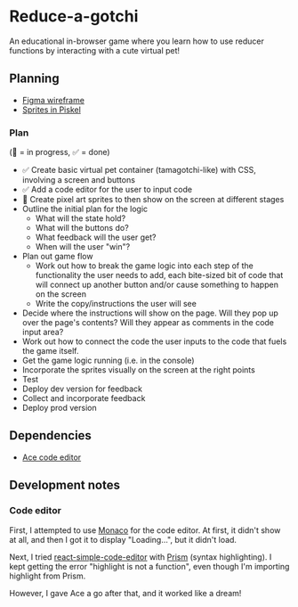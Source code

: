 # Reduce-a-gotchi

An educational in-browser game where you learn how to use reducer functions by interacting with a cute virtual pet!

## Planning

- [Figma wireframe](https://www.figma.com/file/12LILRLSC8xLrwjfjqzenr/Reduce-a-gotchi?node-id=0%3A1)
- [Sprites in Piskel](https://www.piskelapp.com/user/5863391266078720/public)

### Plan

(🚧 = in progress, ✅ = done)

- ✅ Create basic virtual pet container (tamagotchi-like) with CSS, involving a screen and buttons
- ✅ Add a code editor for the user to input code
- 🚧 Create pixel art sprites to then show on the screen at different stages
- Outline the initial plan for the logic
  - What will the state hold?
  - What will the buttons do?
  - What feedback will the user get?
  - When will the user "win"?
- Plan out game flow
  - Work out how to break the game logic into each step of the functionality the user needs to add, each bite-sized bit of code that will connect up another button and/or cause something to happen on the screen
  - Write the copy/instructions the user will see
- Decide where the instructions will show on the page. Will they pop up over the page's contents? Will they appear as comments in the code input area?
- Work out how to connect the code the user inputs to the code that fuels the game itself.
- Get the game logic running (i.e. in the console)
- Incorporate the sprites visually on the screen at the right points
- Test
- Deploy dev version for feedback
- Collect and incorporate feedback
- Deploy prod version

## Dependencies

- [Ace code editor](https://github.com/securingsincity/react-ace)

## Development notes

### Code editor

First, I attempted to use [Monaco](https://www.npmjs.com/package/@monaco-editor/react) for the code editor. At first, it didn't show at all, and then I got it to display "Loading...", but it didn't load.

Next, I tried [react-simple-code-editor](https://github.com/satya164/react-simple-code-editor) with [Prism](https://www.npmjs.com/package/prismjs) (syntax highlighting). I kept getting the error "highlight is not a function", even though I'm importing highlight from Prism.

However, I gave Ace a go after that, and it worked like a dream!
